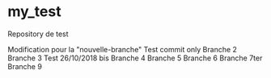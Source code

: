 # my_test
Repository de test

Modification pour la "nouvelle-branche"
Test commit only
Branche 2
Branche 3
Test 26/10/2018 bis
Branche 4
Branche 5
Branche 6
Branche 7ter
Branche 9

